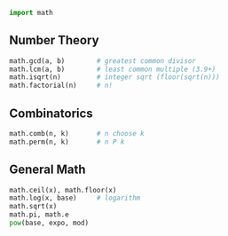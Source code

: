 ```python
import math
```
## Number Theory
```python
math.gcd(a, b)        # greatest common divisor
math.lcm(a, b)        # least common multiple (3.9+)
math.isqrt(n)         # integer sqrt (floor(sqrt(n)))
math.factorial(n)     # n!
```
## Combinatorics
```python
math.comb(n, k)       # n choose k
math.perm(n, k)       # n P k
```
## General Math
```python
math.ceil(x), math.floor(x)
math.log(x, base)     # logarithm
math.sqrt(x)
math.pi, math.e
pow(base, expo, mod)
```
